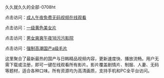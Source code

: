 久久就久久的全部-0708ht

点击访问：<a href="https://vassv.pages.dev/">成人午夜免费无码视频在线观看</a>

点击访问：<a href="https://gsd-agv.pages.dev/">一级黄色美女片</a>

点击访问：<a href="https://gda-c7m.pages.dev/">男女爽爽午夜18污污影院</a>

点击访问：<a href="https://tfda.pages.dev/">强制高潮国产a级毛片</a>

<p>这里聚合了最新最热的国产与日韩精品视频内容，更新速度快、播放流畅。用户无需下载或注册，即可一键在线观看所有影片。影片覆盖剧情片、制服、人妻、无码等题材，适合各种口味。所有资源均为高清画质，支持手机和PC全平台访问。</p>

<span style="display:none;">[Canonical link](https://github.com/songsot20250708/songsot11 ）</span>
